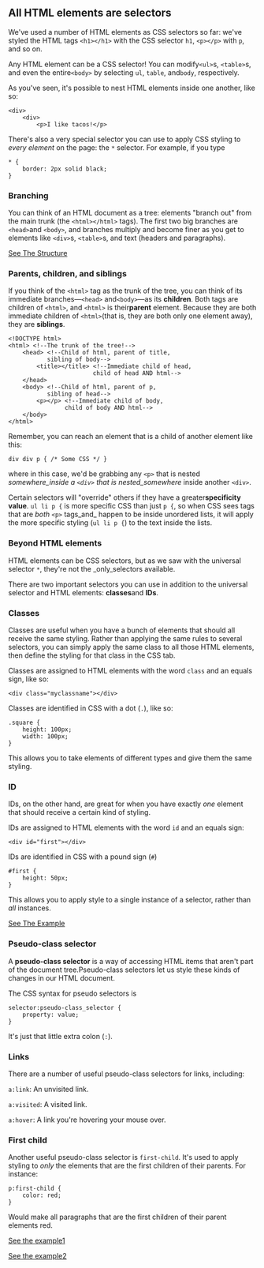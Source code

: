 ## **All HTML elements are selectors**

We've used a number of HTML elements as CSS selectors so far: we've styled the HTML tags `<h1></h1>` with the CSS selector `h1`, `<p></p>` with `p`, and so on.

Any HTML element can be a CSS selector! You can modify`<ul>`s, `<table>`s, and even the entire`<body>` by selecting `ul`, `table`, and`body`, respectively.

As you've seen, it's possible to nest HTML elements inside one another, like so:

```
<div>
    <div>
        <p>I like tacos!</p>
```

There's also a very special selector you can use to apply CSS styling to _every element_ on the page: the `*` selector. For example, if you type

```
* {
    border: 2px solid black;
}
```

### **Branching**

You can think of an HTML document as a tree: elements "branch out" from the main trunk \(the `<html></html>` tags\). The first two big branches are `<head>`and `<body>`, and branches multiply and become finer as you get to elements like `<div>`s, `<table>`s, and text \(headers and paragraphs\).

[See The Structure](https://denishromenko.gitbooks.io/codeacademy_doc/content/classes_and_ids/ex1.html)

### **Parents, children, and siblings**

If you think of the `<html>` tag as the trunk of the tree, you can think of its immediate branches—`<head>` and`<body>`—as its **children**. Both tags are children of `<html>`, and `<html>` is their**parent** element. Because they are both immediate children of `<html>`\(that is, they are both only one element away\), they are **siblings**.

```
<!DOCTYPE html>
<html> <!--The trunk of the tree!-->
    <head> <!--Child of html, parent of title,
           sibling of body-->
        <title></title> <!--Immediate child of head,
                        child of head AND html-->
    </head>
    <body> <!--Child of html, parent of p,
           sibling of head-->
        <p></p> <!--Immediate child of body,
                child of body AND html-->
    </body>
</html>
```

Remember, you can reach an element that is a child of another element like this:

```
div div p { /* Some CSS */ }
```

where in this case, we'd be grabbing any `<p>` that is nested _somewhere\_inside a _`<div>`_ that is nested\_somewhere_ inside another `<div>`.

Certain selectors will "override" others if they have a greater**specificity value**. `ul li p {` is more specific CSS than just `p {`, so when CSS sees tags that are _both_ `<p>` tags_and_ happen to be inside unordered lists, it will apply the more specific styling \(`ul li p {`\) to the text inside the lists.

### **Beyond HTML elements**

HTML elements can be CSS selectors, but as we saw with the universal selector `*`, they're not the \_only\_selectors available.

There are two important selectors you can use in addition to the universal selector and HTML elements: **classes**and **IDs**.

### Classes

Classes are useful when you have a bunch of elements that should all receive the same styling. Rather than applying the same rules to several selectors, you can simply apply the same class to all those HTML elements, then define the styling for that class in the CSS tab.

Classes are assigned to HTML elements with the word `class` and an equals sign, like so:

```
<div class="myclassname"></div>
```

Classes are identified in CSS with a dot \(`.`\), like so:

```
.square {
    height: 100px;
    width: 100px;
}
```

This allows you to take elements of different types and give them the same styling.

### ID

IDs, on the other hand, are great for when you have exactly _one_ element that should receive a certain kind of styling.

IDs are assigned to HTML elements with the word `id` and an equals sign:

```
<div id="first"></div>
```

IDs are identified in CSS with a pound sign \(`#`\)

```
#first {
    height: 50px;
}
```

This allows you to apply style to a single instance of a selector, rather than _all_ instances.

[See The Example](https://denishromenko.gitbooks.io/codeacademy_doc/content/classes_and_ids/ex2.html)

### **Pseudo-class selector**

A **pseudo-class selector** is a way of accessing HTML items that aren't part of the document tree.Pseudo-class selectors let us style these kinds of changes in our HTML document.

The CSS syntax for pseudo selectors is

```
selector:pseudo-class_selector {
    property: value;
}
```

It's just that little extra colon \(`:`\).

### **Links**

There are a number of useful pseudo-class selectors for links, including:

`a:link`: An unvisited link.

`a:visited`: A visited link.

`a:hover`: A link you're hovering your mouse over.

### **First child**

Another useful pseudo-class selector is `first-child`. It's used to apply styling to _only_ the elements that are the first children of their parents. For instance:

```
p:first-child {
    color: red;
}
```

Would make all paragraphs that are the first children of their parent elements red.

[See the example1](https://denishromenko.gitbooks.io/codeacademy_doc/content/classes_and_ids/ex3.html)

[See the example2](https://denishromenko.gitbooks.io/codeacademy_doc/content/classes_and_ids/ex4.html)

